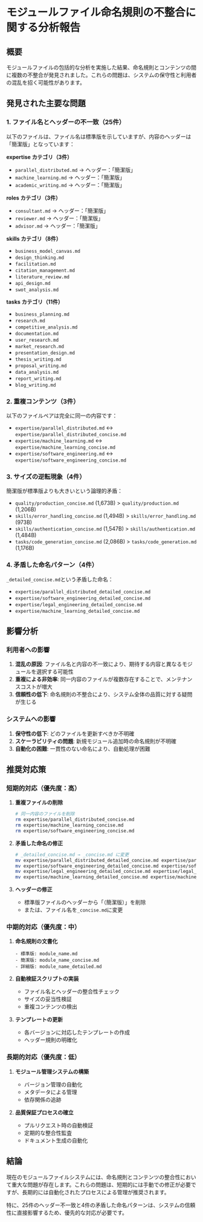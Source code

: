 # モジュールファイル命名規則の不整合に関する分析報告

## 概要
モジュールファイルの包括的な分析を実施した結果、命名規則とコンテンツの間に複数の不整合が発見されました。これらの問題は、システムの保守性と利用者の混乱を招く可能性があります。

## 発見された主要な問題

### 1. ファイル名とヘッダーの不一致（25件）
以下のファイルは、ファイル名は標準版を示していますが、内容のヘッダーは「簡潔版」となっています：

**expertise カテゴリ（3件）**
- `parallel_distributed.md` → ヘッダー：「簡潔版」
- `machine_learning.md` → ヘッダー：「簡潔版」
- `academic_writing.md` → ヘッダー：「簡潔版」

**roles カテゴリ（3件）**
- `consultant.md` → ヘッダー：「簡潔版」
- `reviewer.md` → ヘッダー：「簡潔版」
- `advisor.md` → ヘッダー：「簡潔版」

**skills カテゴリ（8件）**
- `business_model_canvas.md`
- `design_thinking.md`
- `facilitation.md`
- `citation_management.md`
- `literature_review.md`
- `api_design.md`
- `swot_analysis.md`

**tasks カテゴリ（11件）**
- `business_planning.md`
- `research.md`
- `competitive_analysis.md`
- `documentation.md`
- `user_research.md`
- `market_research.md`
- `presentation_design.md`
- `thesis_writing.md`
- `proposal_writing.md`
- `data_analysis.md`
- `report_writing.md`
- `blog_writing.md`

### 2. 重複コンテンツ（3件）
以下のファイルペアは完全に同一の内容です：
- `expertise/parallel_distributed.md` ↔ `expertise/parallel_distributed_concise.md`
- `expertise/machine_learning.md` ↔ `expertise/machine_learning_concise.md`
- `expertise/software_engineering.md` ↔ `expertise/software_engineering_concise.md`

### 3. サイズの逆転現象（4件）
簡潔版が標準版よりも大きいという論理的矛盾：
- `quality/production_concise.md` (1,673B) > `quality/production.md` (1,206B)
- `skills/error_handling_concise.md` (1,494B) > `skills/error_handling.md` (973B)
- `skills/authentication_concise.md` (1,547B) > `skills/authentication.md` (1,484B)
- `tasks/code_generation_concise.md` (2,086B) > `tasks/code_generation.md` (1,176B)

### 4. 矛盾した命名パターン（4件）
`_detailed_concise.md`という矛盾した命名：
- `expertise/parallel_distributed_detailed_concise.md`
- `expertise/software_engineering_detailed_concise.md`
- `expertise/legal_engineering_detailed_concise.md`
- `expertise/machine_learning_detailed_concise.md`

## 影響分析

### 利用者への影響
1. **混乱の原因**: ファイル名と内容の不一致により、期待する内容と異なるモジュールを選択する可能性
2. **重複による非効率**: 同一内容のファイルが複数存在することで、メンテナンスコストが増大
3. **信頼性の低下**: 命名規則の不整合により、システム全体の品質に対する疑問が生じる

### システムへの影響
1. **保守性の低下**: どのファイルを更新すべきか不明確
2. **スケーラビリティの問題**: 新規モジュール追加時の命名規則が不明確
3. **自動化の困難**: 一貫性のない命名により、自動処理が困難

## 推奨対応策

### 短期的対応（優先度：高）

1. **重複ファイルの削除**
   ```bash
   # 同一内容のファイルを削除
   rm expertise/parallel_distributed_concise.md
   rm expertise/machine_learning_concise.md
   rm expertise/software_engineering_concise.md
   ```

2. **矛盾した命名の修正**
   ```bash
   # _detailed_concise.md → _concise.md に変更
   mv expertise/parallel_distributed_detailed_concise.md expertise/parallel_distributed_concise.md
   mv expertise/software_engineering_detailed_concise.md expertise/software_engineering_concise.md
   mv expertise/legal_engineering_detailed_concise.md expertise/legal_engineering_concise.md
   mv expertise/machine_learning_detailed_concise.md expertise/machine_learning_concise.md
   ```

3. **ヘッダーの修正**
   - 標準版ファイルのヘッダーから「（簡潔版）」を削除
   - または、ファイル名を`_concise.md`に変更

### 中期的対応（優先度：中）

1. **命名規則の文書化**
   ```
   - 標準版: module_name.md
   - 簡潔版: module_name_concise.md
   - 詳細版: module_name_detailed.md
   ```

2. **自動検証スクリプトの実装**
   - ファイル名とヘッダーの整合性チェック
   - サイズの妥当性検証
   - 重複コンテンツの検出

3. **テンプレートの更新**
   - 各バージョンに対応したテンプレートの作成
   - ヘッダー規則の明確化

### 長期的対応（優先度：低）

1. **モジュール管理システムの構築**
   - バージョン管理の自動化
   - メタデータによる管理
   - 依存関係の追跡

2. **品質保証プロセスの確立**
   - プルリクエスト時の自動検証
   - 定期的な整合性監査
   - ドキュメント生成の自動化

## 結論

現在のモジュールファイルシステムには、命名規則とコンテンツの整合性において重大な問題が存在します。これらの問題は、短期的には手動での修正が必要ですが、長期的には自動化されたプロセスによる管理が推奨されます。

特に、25件のヘッダー不一致と4件の矛盾した命名パターンは、システムの信頼性に直接影響するため、優先的な対応が必要です。
